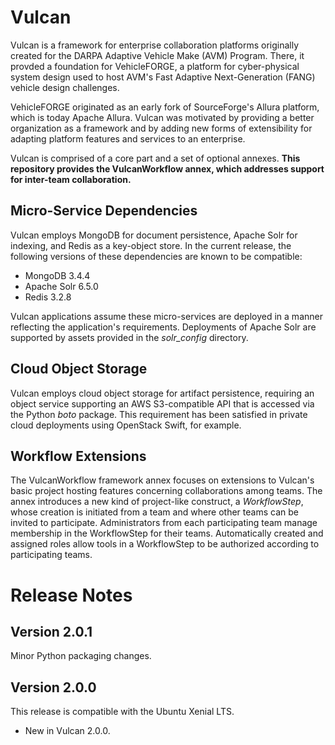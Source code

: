 # Vulcan

Vulcan is a framework for enterprise collaboration platforms originally created
for the DARPA Adaptive Vehicle Make (AVM) Program.  There, it provded a foundation
for VehicleFORGE, a platform for cyber-physical system design used to host
AVM's Fast Adaptive Next-Generation (FANG) vehicle design challenges.

VehicleFORGE originated as an early fork of SourceForge's Allura platform, which
is today Apache Allura.  Vulcan was motivated by providing a better organization
as a framework and by adding new forms of extensibility for adapting platform features
and services to an enterprise.

Vulcan is comprised of a core part and a set of optional annexes.
**This repository provides the VulcanWorkflow annex, which addresses support for
inter-team collaboration.**

## Micro-Service Dependencies

Vulcan employs MongoDB for document persistence, Apache Solr for indexing, and Redis
as a key-object store.  In the current release, the following versions of these
dependencies are known to be compatible:

  - MongoDB 3.4.4
  - Apache Solr 6.5.0
  - Redis 3.2.8

Vulcan applications assume these micro-services are deployed in a manner reflecting
the application's requirements.  Deployments of Apache Solr are supported by assets
provided in the *solr\_config* directory.

## Cloud Object Storage

Vulcan employs cloud object storage for artifact persistence, requiring an object
service supporting an AWS S3-compatible API that is accessed via the Python *boto*
package.  This requirement has been satisfied in private cloud deployments using
OpenStack Swift, for example.

## Workflow Extensions

The VulcanWorkflow framework annex focuses on extensions to Vulcan's basic project 
hosting features concerning collaborations among teams.  The annex introduces
a new kind of project-like construct, a *WorkflowStep*, whose creation is
initiated from a team and where other teams can be invited to participate.
Administrators from each participating team manage membership in the WorkflowStep
for their teams.  Automatically created and assigned roles allow tools in a
WorkflowStep to be authorized according to participating teams. 

# Release Notes

## Version 2.0.1

Minor Python packaging changes.

## Version 2.0.0

This release is compatible with the Ubuntu Xenial LTS.

 - New in Vulcan 2.0.0.
